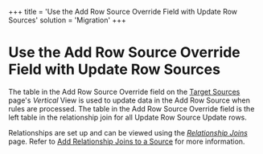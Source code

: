 +++
title = 'Use the Add Row Source Override Field with Update Row Sources'
solution = 'Migration'
+++

# Use the Add Row Source Override Field with Update Row Sources

The table in the Add Row Source Override field on the [Target
Sources](../Page_Desc/Target_Sources_H_Map.htm) page's
<span style="font-style: italic;">Vertical</span> View is used to update
data in the Add Row Source when rules are processed. The table in the
Add Row Source Override field is the left table in the relationship join
for all Update Row Source Update rows.

Relationships are set up and can be viewed using the
<span style="font-style: italic;">[Relationship
Joins](../Page_Desc/Relationship_Joins_H.htm)</span> page. Refer to [Add
Relationship Joins to a Source](Add_Relationship_Joins_to_Source.htm)
for more information.
